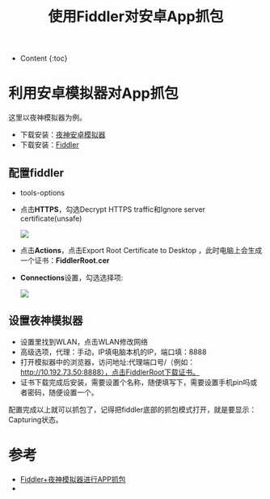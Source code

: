 ﻿---
layout:		post
category:	"soft"
title:		"使用Fiddler对安卓App抓包"
tags:		[fiddler,Android]
---
- Content
{:toc}
# 利用安卓模拟器对App抓包

这里以夜神模拟器为例。

- 下载安装：[夜神安卓模拟器](https://www.yeshen.com/)
- 下载安装：[Fiddler](https://www.telerik.com/download/fiddler)

## **配置fiddler**

- tools-options

- 点击**HTTPS**，勾选Decrypt HTTPS traffic和Ignore server certificate(unsafe)

  ![](https://img-blog.csdnimg.cn/20200531161239132.png)

- 点击**Actions**，点击Export Root Certificate to Desktop ，此时电脑上会生成 一个证书：**FiddlerRoot.cer**

- **Connections**设置，勾选选择项:

  ![](https://img-blog.csdnimg.cn/202005311612393.png)



## 设置夜神模拟器

- 设置里找到WLAN，点击WLAN修改网络
- 高级选项，代理：手动，IP填电脑本机的IP，端口填：8888
- 打开模拟器中的浏览器，访问地址:代理端口号/（例如：http://10.192.73.50:8888），点击FiddlerRoot下载证书。
- 证书下载完成后安装，需要设置个名称，随便填写下，需要设置手机pin吗或者密码，随便设置一个。



配置完成以上就可以抓包了，记得把fiddler底部的抓包模式打开，就是要显示：Capturing状态。



# 参考

- [Fiddler+夜神模拟器进行APP抓包](https://blog.csdn.net/21aspnet/article/details/103977908)
- 